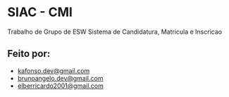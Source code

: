 # SIAC - CMI
Trabalho de Grupo de ESW
Sistema de Candidatura, Matricula e Inscricao

## Feito por:
- kafonso.dev@gmail.com
- brunoangelo.dev@gmail.com
- elberricardo2001@gmail.com
